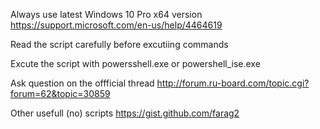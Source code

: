 Always use latest Windows 10 Pro x64 version
https://support.microsoft.com/en-us/help/4464619

Read the script carefully before excutiing commands

Excute the script with powersshell.exe or powershell_ise.exe

Ask question on the offficial thread
http://forum.ru-board.com/topic.cgi?forum=62&topic=30859

Other usefull (no) scripts
https://gist.github.com/farag2

